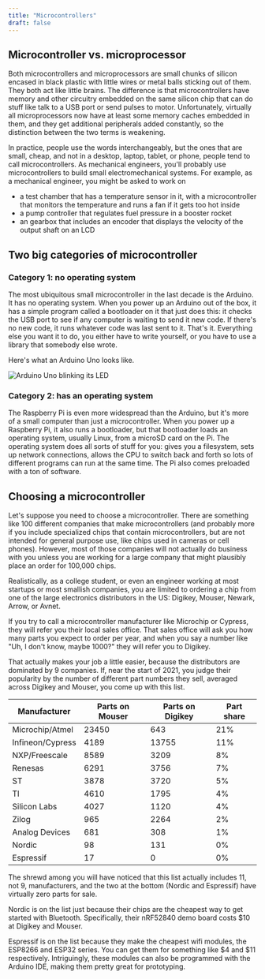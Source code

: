 ```yaml
---
title: "Microcontrollers"
draft: false
---
```


## Microcontroller vs. microprocessor

Both microcontrollers and microprocessors are small chunks of silicon encased in black plastic with little wires or metal balls sticking out of them. They both act like little brains. The difference is that microcontrollers have memory and other circuitry embedded on the same silicon chip that can do stuff like talk to a USB port or send pulses to motor. Unfortunately, virtually all microprocessors now have at least some memory caches embedded in them, and they get additional peripherals added constantly, so the distinction between the two terms is weakening.

In practice, people use the words interchangeably, but the ones that are small, cheap, and not in a desktop, laptop, tablet, or phone, people tend to call microcontrollers. As mechanical engineers, you'll probably use microcontrollers to build small electromechanical systems. For example, as a mechanical engineer, you might be asked to work on

 * a test chamber that has a temperature sensor in it, with a microcontroller that monitors the temperature and runs a fan if it gets too hot inside
 * a pump controller that regulates fuel pressure in a booster rocket
 * an gearbox that includes an encoder that displays the velocity of the output shaft on an LCD

## Two big categories of microcontroller

### Category 1: no operating system

The most ubiquitous small microcontroller in the last decade is the Arduino. It has no operating system. When you power up an Arduino out of the box, it has a simple program called a bootloader on it that just does this: it checks the USB port to see if any computer is waiting to send it new code. If there's no new code, it runs whatever code was last sent to it. That's it. Everything else you want it to do, you either have to write yourself, or you have to use a library that somebody else wrote.

Here's what an Arduino Uno looks like.

![Arduino Uno blinking its LED](/img/arduino-uno-blink.gif)

### Category 2: has an operating system

The Raspberry Pi is even more widespread than the Arduino, but it's more of a small computer than just a microcontroller. When you power up a Raspberry Pi, it also runs a bootloader, but that bootloader loads an operating system, usually Linux, from a microSD card on the Pi. The operating system does all sorts of stuff for you: gives you a filesystem, sets up network connections, allows the CPU to switch back and forth so lots of different programs can run at the same time. The Pi also comes preloaded with a ton of software.

## Choosing a microcontroller

Let's suppose you need to choose a microcontroller. There are something like 100 different companies that make microcontrollers (and probably more if you include specialized chips that contain microcontrollers, but are not intended for general purpose use, like chips used in cameras or cell phones). However, most of those companies will not actually do business with you unless you are working for a large company that might plausibly place an order for 100,000 chips.

Realistically, as a college student, or even an engineer working at most startups or most smallish companies, you are limited to ordering a chip from one of the large electronics distributors in the US: Digikey, Mouser, Newark, Arrow, or Avnet.

If you try to call a microcontroller manufacturer like Microchip or Cypress, they will refer you their local sales office. That sales office will ask you how many parts you expect to order per year, and when you say a number like "Uh, I don't know, maybe 1000?" they will refer you to Digikey.

That actually makes your job a little easier, because the distributors are dominated by 9 companies. If, near the start of 2021, you judge their popularity by the number of different part numbers they sell, averaged across Digikey and Mouser, you come up with this list.

| Manufacturer     | Parts on Mouser | Parts on Digikey | Part share |
| ---------------- | --------------- | ---------------- | ---------- |
| Microchip/Atmel  |           23450 |              643 |        21% |
| Infineon/Cypress |            4189 |            13755 |        11% |
| NXP/Freescale    |            8589 |             3209 |         8% |
| Renesas          |            6291 |             3756 |         7% |
| ST               |            3878 |             3720 |         5% |
| TI               |            4610 |             1795 |         4% |
| Silicon Labs     |            4027 |             1120 |         4% |
| Zilog            |             965 |             2264 |         2% |
| Analog Devices   |             681 |              308 |         1% |
| Nordic           |              98 |              131 |         0% |
| Espressif        |              17 |                0 |         0% |

The shrewd among you will have noticed that this list actually includes 11, not 9, manufacturers, and the two at the bottom (Nordic and Espressif) have virtually zero parts for sale.

Nordic is on the list just because their chips are the cheapest way to get started with Bluetooth. Specifically, their nRF52840 demo board costs $10 at Digikey and Mouser.

Espressif is on the list because they make the cheapest wifi modules, the ESP8266 and ESP32 series. You can get them for something like $4 and $11 respectively. Intriguingly, these modules can also be programmed with the Arduino IDE, making them pretty great for prototyping.
